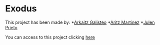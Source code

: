 Exodus
======

This project has been made by:
*[Arkaitz Galisteo](https://github.com/SrArkaitz "Arkaitz github account page")
*[Aritz Martinez](https://github.com/AritzMartinez "Aritz github account page")
*[Julen Prieto](https://github.com/AritzMartinez "Julen github account page")

You can access to this project clicking [here](http://finaldaw2020.herokuapp.com)
